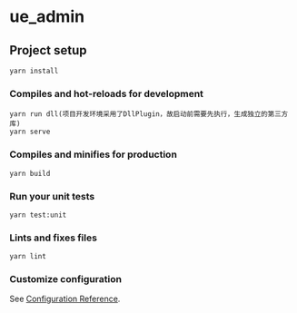 # ue_admin

## Project setup
```
yarn install
```

### Compiles and hot-reloads for development
```
yarn run dll(项目开发环境采用了DllPlugin，故启动前需要先执行，生成独立的第三方库)
yarn serve
```

### Compiles and minifies for production
```
yarn build
```

### Run your unit tests
```
yarn test:unit
```

### Lints and fixes files
```
yarn lint
```

### Customize configuration
See [Configuration Reference](https://cli.vuejs.org/config/).
